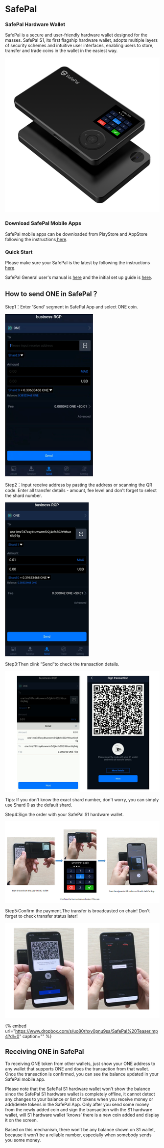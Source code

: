 # SafePal

### **SafePal Hardware Wallet**

SafePal is a secure and user-friendly hardware wallet designed for the masses. SafePal S1, its first flagship hardware wallet, adopts multiple layers of security schemes and intuitive user interfaces, enabling users to store, transfer and trade coins in the wallet in the easiest way.

![](../../.gitbook/assets/product-pic-png.png)

### Download SafePal Mobile Apps

SafePal mobile apps can be downloaded from PlayStore and AppStore following the instructions[ here](https://safepal.io/download).

### Quick Start

Please make sure your SafePal is the latest by following the instructions [here](https://safepal.io/upgrade).

SafePal General user's manual is [here](https://docs.safepal.io/user-manual) and the initial set up guide is [here](https://docs.safepal.io/quick-start/set-up-your-safepal-wallet-within-3-minutes).

## How to send ONE in SafePal？

Step1：Enter 'Send' segment in SafePal App and select ONE coin.

![](../../.gitbook/assets/1.png)

Step2：Input receive address by pasting the address or scanning the QR code. Enter all transfer details - amount, fee level and don't forget to select the shard number.

![](../../.gitbook/assets/2.png)

Step3:Then clink “Send”to check the transaction details.

![](../../.gitbook/assets/3.png)

Tips: If you don't know the exact shard number, don't worry, you can simply use Shard 0 as the default shard.

Step4:Sign the order with your SafePal S1 hardware wallet.

![](../../.gitbook/assets/4.png)

Step5:Confirm the payment.The transfer is broadcasted on chain! Don't forget to check transfer status later!

![](../../.gitbook/assets/5.png)

{% embed url="https://www.dropbox.com/s/uo80rhxy0pnu9sa/SafePal%20Teaser.mp4?dl=0" caption="" %}

## Receiving ONE in SafePal

To receiving ONE token from other wallets, just show your ONE address to any wallet that supports ONE and does the transaction from that wallet. Once the transaction is confirmed, you can see the balance updated in your SafePal mobile app.

Please note that the SafePal S1 hardware wallet won't show the balance since the SafePal S1 hardware wallet is completely offline, it cannot detect any changes to your balance or list of tokens when you receive money or add/delete tokens in the SafePal App. Only after you send some money from the newly added coin and sign the transaction with the S1 hardware wallet, will S1 hardware wallet ‘knows’ there is a new coin added and display it on the screen.

Based on this mechanism, there won’t be any balance shown on S1 wallet, because it won’t be a reliable number, especially when somebody sends you some money.

